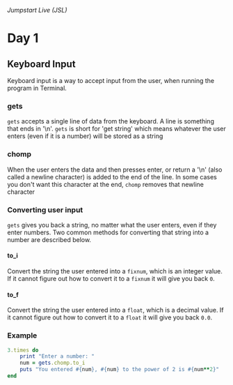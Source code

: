 _Jumpstart Live (JSL)_
# Day 1
## Keyboard Input
Keyboard input is a way to accept input from the user, when running the program in Terminal.

### gets
`gets` accepts a single line of data from the keyboard. A line is something that ends in '\n'. `gets` is short for 'get string' which means whatever the user enters (even if it is a number) will be stored as a string

### chomp
When the user enters the data and then presses enter, or return a '\n' (also called a newline character) is added to the end of the line. In some cases you don't want this character at the end, `chomp` removes that newline character

### Converting user input
`gets` gives you back a string, no matter what the user enters, even if they enter numbers. Two common methods for converting that string into a number are described below.

#### to_i
Convert the string the user entered into a `fixnum`, which is an integer value. If it cannot figure out how to convert it to a `fixnum` it will give you back `0`.

#### to_f
Convert the string the user entered into a `float`, which is a decimal value. If it cannot figure out how to convert it to a `float` it will give you back `0.0`.

### Example

```ruby
3.times do
	print "Enter a number: "
	num = gets.chomp.to_i
	puts "You entered #{num}, #{num} to the power of 2 is #{num**2}"
end
```